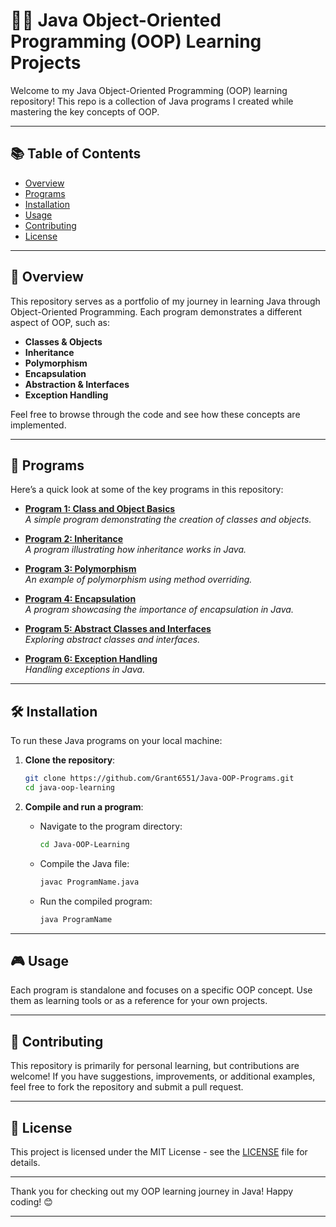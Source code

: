 
# 🧑‍💻 Java Object-Oriented Programming (OOP) Learning Projects

Welcome to my Java Object-Oriented Programming (OOP) learning repository! This repo is a collection of Java programs I created while mastering the key concepts of OOP.

---

## 📚 Table of Contents

- [Overview](#overview)
- [Programs](#programs)
- [Installation](#installation)
- [Usage](#usage)
- [Contributing](#contributing)
- [License](#license)

---

## 🌟 Overview

This repository serves as a portfolio of my journey in learning Java through Object-Oriented Programming. Each program demonstrates a different aspect of OOP, such as:

- **Classes & Objects**
- **Inheritance**
- **Polymorphism**
- **Encapsulation**
- **Abstraction & Interfaces**
- **Exception Handling**

Feel free to browse through the code and see how these concepts are implemented.

---

## 🚀 Programs

Here’s a quick look at some of the key programs in this repository:

- **[Program 1: Class and Object Basics](link_to_program_1)**  
  *A simple program demonstrating the creation of classes and objects.*
  
- **[Program 2: Inheritance](link_to_program_2)**  
  *A program illustrating how inheritance works in Java.*

- **[Program 3: Polymorphism](link_to_program_3)**  
  *An example of polymorphism using method overriding.*

- **[Program 4: Encapsulation](link_to_program_4)**  
  *A program showcasing the importance of encapsulation in Java.*

- **[Program 5: Abstract Classes and Interfaces](link_to_program_5)**  
  *Exploring abstract classes and interfaces.*

- **[Program 6: Exception Handling](link_to_program_6)**  
  *Handling exceptions in Java.*

---

## 🛠️ Installation

To run these Java programs on your local machine:

1. **Clone the repository**:
   ```bash
   git clone https://github.com/Grant6551/Java-OOP-Programs.git
   cd java-oop-learning
   ```

2. **Compile and run a program**:
   - Navigate to the program directory:
     ```bash
     cd Java-OOP-Learning
     ```
   - Compile the Java file:
     ```bash
     javac ProgramName.java
     ```
   - Run the compiled program:
     ```bash
     java ProgramName
     ```

---

## 🎮 Usage

Each program is standalone and focuses on a specific OOP concept. Use them as learning tools or as a reference for your own projects.

---

## 🤝 Contributing

This repository is primarily for personal learning, but contributions are welcome! If you have suggestions, improvements, or additional examples, feel free to fork the repository and submit a pull request.

---

## 📄 License

This project is licensed under the MIT License - see the [LICENSE](LICENSE) file for details.

---

Thank you for checking out my OOP learning journey in Java! Happy coding! 😊

---
